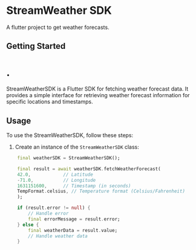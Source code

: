 # StreamWeather SDK

A flutter project to get weather forecasts.

## Getting Started

# .

StreamWeatherSDK is a Flutter SDK for fetching weather forecast data. It provides a simple interface for retrieving weather forecast information for specific locations and timestamps.

## Usage

To use the StreamWeatherSDK, follow these steps:

1. Create an instance of the `StreamWeatherSDK` class:

```dart
    final weatherSDK = StreamWeatherSDK();

    final result = await weatherSDK.fetchWeatherForecast(
    42.0,            // Latitude
    -71.0,           // Longitude
    1631151600,      // Timestamp (in seconds)
    TempFormat.celsius, // Temperature format (Celsius/Fahrenheit)
    );

    if (result.error != null) {
        // Handle error
        final errorMessage = result.error;
    } else {
        final weatherData = result.value;
        // Handle weather data
    }
```
